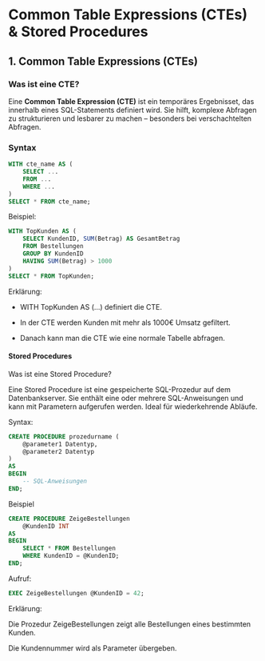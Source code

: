 # Common Table Expressions (CTEs) & Stored Procedures


##  1. Common Table Expressions (CTEs)

### Was ist eine CTE?

Eine **Common Table Expression (CTE)** ist ein temporäres Ergebnisset, das innerhalb eines SQL-Statements definiert wird. Sie hilft, komplexe Abfragen zu strukturieren und lesbarer zu machen – besonders bei verschachtelten Abfragen.

### Syntax

```sql
WITH cte_name AS (
    SELECT ...
    FROM ...
    WHERE ...
)
SELECT * FROM cte_name;
```
Beispiel:

```sql
WITH TopKunden AS (
    SELECT KundenID, SUM(Betrag) AS GesamtBetrag
    FROM Bestellungen
    GROUP BY KundenID
    HAVING SUM(Betrag) > 1000
)
SELECT * FROM TopKunden;
```

Erklärung:

- WITH TopKunden AS (...) definiert die CTE.

- In der CTE werden Kunden mit mehr als 1000€ Umsatz gefiltert.

- Danach kann man die CTE wie eine normale Tabelle abfragen.

#### Stored Procedures
Was ist eine Stored Procedure?

Eine Stored Procedure ist eine gespeicherte SQL-Prozedur auf dem Datenbankserver. Sie enthält eine oder mehrere SQL-Anweisungen und kann mit Parametern aufgerufen werden. Ideal für wiederkehrende Abläufe.

Syntax:
```sql
CREATE PROCEDURE prozedurname (
    @parameter1 Datentyp,
    @parameter2 Datentyp
)
AS
BEGIN
    -- SQL-Anweisungen
END;
```
Beispiel
```sql
CREATE PROCEDURE ZeigeBestellungen
    @KundenID INT
AS
BEGIN
    SELECT * FROM Bestellungen
    WHERE KundenID = @KundenID;
END;
```
Aufruf:
```sql
EXEC ZeigeBestellungen @KundenID = 42;
```
Erklärung:

Die Prozedur ZeigeBestellungen zeigt alle Bestellungen eines bestimmten Kunden.

Die Kundennummer wird als Parameter übergeben.

